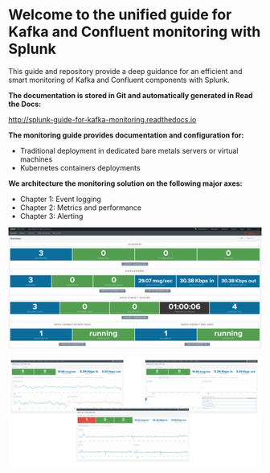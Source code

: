 # Welcome to the unified guide for Kafka and Confluent monitoring with Splunk

This guide and repository provide a deep guidance for an efficient and smart monitoring of Kafka and Confluent components with Splunk.

**The documentation is stored in Git and automatically generated in Read the Docs:**

http://splunk-guide-for-kafka-monitoring.readthedocs.io

**The monitoring guide provides documentation and configuration for:**

- Traditional deployment in dedicated bare metals servers or virtual machines
- Kubernetes containers deployments

**We architecture the monitoring solution on the following major axes:**

- Chapter 1: Event logging
- Chapter 2: Metrics and performance
- Chapter 3: Alerting

![screen1](./docs/img/coremain.png)

![screen1](./docs/img/main1.png)
